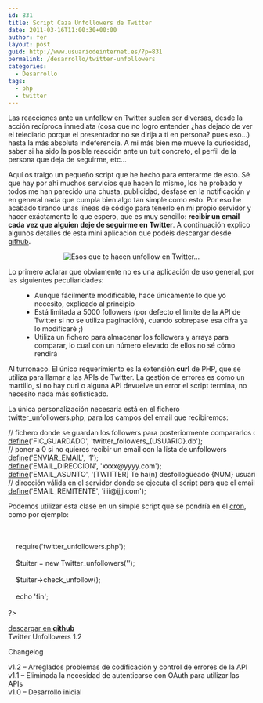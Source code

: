 ```yaml
---
id: 831
title: Script Caza Unfollowers de Twitter
date: 2011-03-16T11:00:30+00:00
author: fer
layout: post
guid: http://www.usuariodeinternet.es/?p=831
permalink: /desarrollo/twitter-unfollowers
categories:
  - Desarrollo
tags:
  - php
  - twitter
---
```

Las reacciones ante un unfollow en Twitter suelen ser diversas, desde la acción recíproca inmediata (cosa que no logro entender ¿has dejado de ver el telediario porque el presentador no se dirija a ti en persona? pues eso&#8230;) hasta la más absoluta indeferencia. A mi más bien me mueve la curiosidad, saber si ha sido la posible reacción ante un tuit concreto, el perfil de la persona que deja de seguirme, etc&#8230;

Aquí os traigo un pequeño script que he hecho para enterarme de esto. Sé que hay por ahi muchos servicios que hacen lo mismo, los he probado y todos me han parecido una chusta, publicidad, desfase en la notificación y en general nada que cumpla bien algo tan simple como esto. Por eso he acabado tirando unas líneas de código para tenerlo en mi propio servidor y hacer exáctamente lo que espero, que es muy sencillo: **recibir un email cada vez que alguien deje de seguirme en Twitter**. A continuación explico algunos detalles de esta mini aplicación que podéis descargar desde [github](https://github.com/ferjgar/twitter-unfollowers).

<p style="text-align: center;">
  <img src="http://www.usuariodeinternet.es/img/post/twitter-unfollowers.jpg" alt="Esos que te hacen unfollow en Twitter..." />
</p>

<!--more-->


  
Lo primero aclarar que obviamente no es una aplicación de uso general, por las siguientes peculiaridades:

<ul style="margin-left: 30px;">
  <li>
    Aunque fácilmente modificable, hace únicamente lo que yo necesito, explicado al principio
  </li>
  <li>
    Está limitada a 5000 followers (por defecto el límite de la API de Twitter si no se utiliza paginación), cuando sobrepase esa cifra ya lo modificaré ;)
  </li>
  <li>
    Utiliza un fichero para almacenar los followers y arrays para comparar, lo cual con un número elevado de ellos no sé cómo rendirá
  </li>
</ul>

Al turronaco. El único requerimiento es la extensión **curl** de PHP, que se utiliza para llamar a las APIs de Twitter. La gestión de errores es como un martillo, si no hay curl o alguna API devuelve un error el script termina, no necesito nada más sofisticado.

La única personalización necesaria está en el fichero <span class="codigo">twitter_unfollowers.php</span>, para los campos del email que recibiremos:

<div class="codecolorer-container php twitlight" style="overflow:auto;white-space:nowrap;">
  <div class="php codecolorer">
    <span class="co1">// fichero donde se guardan los followers para posteriormente compararlos con los actuales</span><br /> <a href="http://www.php.net/define"><span class="kw3">define</span></a><span class="br0">&#40;</span><span class="st_h">'FIC_GUARDADO'</span><span class="sy0">,</span> <span class="st_h">'twitter_followers_{USUARIO}.db'</span><span class="br0">&#41;</span><span class="sy0">;</span><br /> <span class="co1">// poner a 0 si no quieres recibir un email con la lista de unfollowers</span><br /> <a href="http://www.php.net/define"><span class="kw3">define</span></a><span class="br0">&#40;</span><span class="st_h">'ENVIAR_EMAIL'</span><span class="sy0">,</span> <span class="st_h">'1'</span><span class="br0">&#41;</span><span class="sy0">;</span><br /> <a href="http://www.php.net/define"><span class="kw3">define</span></a><span class="br0">&#40;</span><span class="st_h">'EMAIL_DIRECCION'</span><span class="sy0">,</span> <span class="st_h">'xxxx@yyyy.com'</span><span class="br0">&#41;</span><span class="sy0">;</span><br /> <a href="http://www.php.net/define"><span class="kw3">define</span></a><span class="br0">&#40;</span><span class="st_h">'EMAIL_ASUNTO'</span><span class="sy0">,</span> <span class="st_h">'[TWITTER] Te ha(n) desfollogüeado {NUM} usuario(s)'</span><span class="br0">&#41;</span><span class="sy0">;</span><br /> <span class="co1">// dirección válida en el servidor donde se ejecuta el script para que el email no se vaya al spam</span><br /> <a href="http://www.php.net/define"><span class="kw3">define</span></a><span class="br0">&#40;</span><span class="st_h">'EMAIL_REMITENTE'</span><span class="sy0">,</span> <span class="st_h">'iiii@jjjj.com'</span><span class="br0">&#41;</span><span class="sy0">;</span>
  </div>
</div>

Podemos utilizar esta clase en un simple script que se pondría en el [cron](http://es.wikipedia.org/wiki/Cron_%28Unix%29), como por ejemplo:

<div class="codecolorer-container php twitlight" style="overflow:auto;white-space:nowrap;">
  <div class="php codecolorer">
    <span class="kw2"><?php</span><br /> <br /> &nbsp; &nbsp; <span class="kw1">require</span><span class="br0">&#40;</span><span class="st_h">'twitter_unfollowers.php'</span><span class="br0">&#41;</span><span class="sy0">;</span><br /> <br /> &nbsp; &nbsp; <span class="re0">$tuiter</span> <span class="sy0">=</span> <span class="kw2">new</span> Twitter_unfollowers<span class="br0">&#40;</span><span class="st_h">'<id_usuario_twitter>'</span><span class="br0">&#41;</span><span class="sy0">;</span><br /> <br /> &nbsp; &nbsp; <span class="re0">$tuiter</span><span class="sy0">-></span><span class="me1">check_unfollow</span><span class="br0">&#40;</span><span class="br0">&#41;</span><span class="sy0">;</span><br /> <br /> &nbsp; &nbsp; <span class="kw1">echo</span> <span class="st_h">'fin'</span><span class="sy0">;</span><br /> &nbsp; <br /> <span class="sy1">?></span>
  </div>
</div>

<div id="entry_download">
  <p>
    <a href="https://github.com/ferjgar/twitter-unfollowers">descargar en <strong>github</strong></a><br /> Twitter Unfollowers 1.2
  </p>
</div>

<div id="entry_footnotes">
  <p>
    Changelog
  </p>
  
  <p>
    v1.2 &#8211; Arreglados problemas de codificación y control de errores de la API<br /> v1.1 &#8211; Eliminada la necesidad de autenticarse con OAuth para utilizar las APIs<br /> v1.0 &#8211; Desarrollo inicial
  </p>
</div>